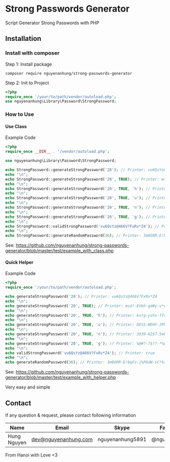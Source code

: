 # Strong Passwords Generator

Script Generator Strong Passwords with PHP

## Installation

### **Install with composer**

Step 1: Install package

```shell
composer require nguyenanhung/strong-passwords-generator
```

Step 2: Init to Project

```php
<?php 
require_once '/your/to/path/vendor/autoload.php';
use nguyenanhung\Library\Password\StrongPassword;

```

### **How to Use**

#### Use Class

Example Code

```php
<?php
require_once __DIR__ . '/vendor/autoload.php';

use nguyenanhung\Library\Password\StrongPassword;

echo StrongPassword::generateStrongPassword('20'); // Printer: vu6QsYz@466V?FxRv*Z4
echo "\n";
echo StrongPassword::generateStrongPassword('20', TRUE); // Printer: msd!-EVbh-gd#y-v*v8-Xwdx
echo "\n";
echo StrongPassword::generateStrongPassword('20', TRUE, 'h'); // Printer: ksrg-yshs-ffdy-hyqa-heyy
echo "\n";
echo StrongPassword::generateStrongPassword('20', TRUE, 'u'); // Printer: DESS-WEHY-JPNF-HBPJ-HCYN
echo "\n";
echo StrongPassword::generateStrongPassword('20', TRUE, 'n'); // Printer: 3939-6257-5463-7739-8658
echo "\n";
echo StrongPassword::generateStrongPassword('20', TRUE, 'g'); // Printer: %@#?-?$??-*%@&-?@%#-!%!@
echo "\n";
echo StrongPassword::validStrongPassword('vu6QsYz@466V?FxRv*Z4'); // Printer: true
echo "\n";
echo StrongPassword::generateRandomPassword(36); // Printer: 3m8GRR-E!bqFz-j%P8dW-sC*h2Q-9fnY88-3Dg%8%

```

See: https://github.com/nguyenanhung/strong-passwords-generator/blob/master/test/example_with_class.php

#### Quick Helper

Example Code

```php
<?php
require_once '/your/to/path/vendor/autoload.php';

echo generateStrongPassword('20'); // Printer: vu6QsYz@466V?FxRv*Z4
echo "\n";
echo generateStrongPassword('20', TRUE); // Printer: msd!-EVbh-gd#y-v*v8-Xwdx
echo "\n";
echo generateStrongPassword('20', TRUE, 'h'); // Printer: ksrg-yshs-ffdy-hyqa-heyy
echo "\n";
echo generateStrongPassword('20', TRUE, 'u'); // Printer: DESS-WEHY-JPNF-HBPJ-HCYN
echo "\n";
echo generateStrongPassword('20', TRUE, 'n'); // Printer: 3939-6257-5463-7739-8658
echo "\n";
echo generateStrongPassword('20', TRUE, 'g'); // Printer: %@#?-?$??-*%@&-?@%#-!%!@
echo "\n";
echo validStrongPassword('vu6QsYz@466V?FxRv*Z4'); // Printer: true
echo "\n";
echo generateRandomPassword(36); // Printer: 3m8GRR-E!bqFz-j%P8dW-sC*h2Q-9fnY88-3Dg%8%

```

See: https://github.com/nguyenanhung/strong-passwords-generator/blob/master/test/example_with_helper.php

Very easy and simple

## Contact

If any question & request, please contact following information

| Name        | Email                | Skype            | Facebook      |
| ----------- | -------------------- | ---------------- | ------------- |
| Hung Nguyen | dev@nguyenanhung.com | nguyenanhung5891 | @nguyenanhung |

From Hanoi with Love <3